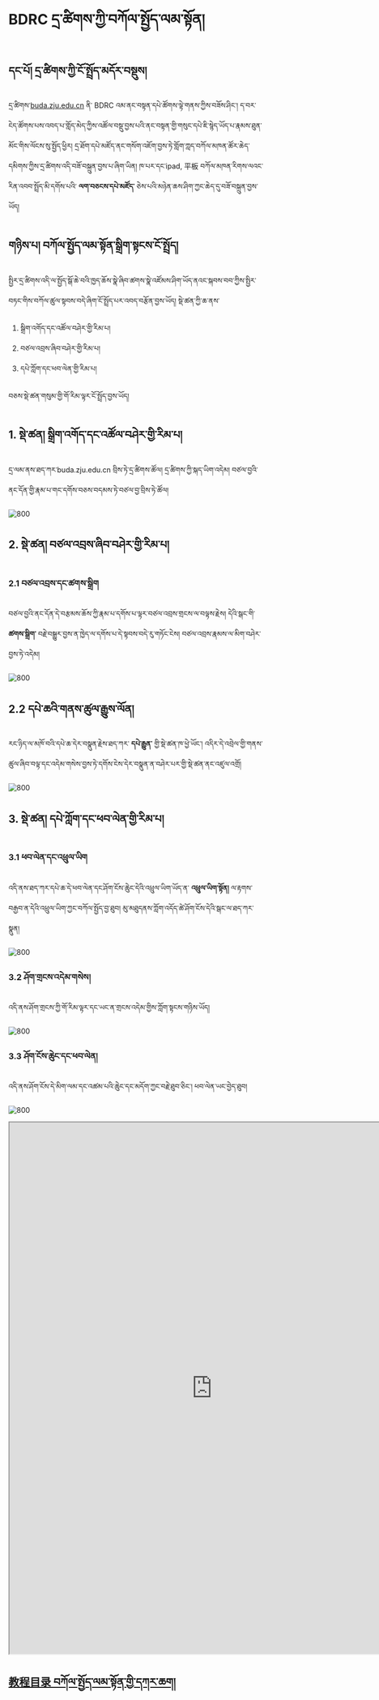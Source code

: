 # BDRC དྲ་ཚིགས་ཀྱི་བཀོལ་སྤྱོད་ལམ་སྟོན།

## དང་པོ། དྲ་ཚིགས་ཀྱི་ངོ་སྤྲོད་མདོར་བསྡུས།

དྲ་ཚིགས་[buda.zju.edu.cn](buda.zju.edu.cn) ནི་ BDRC འམ་ནང་བསྟན་དཔེ་ཚོགས་ལྟེ་གནས་ཀྱིས་བཟོས་ཤིང་། ད་བར་ངེད་ཚོགས་པས་འབད་པ་གློད་མེད་ཀྱིས་འཚོལ་བསྡུ་བྱས་པའི་ནང་བསྟན་གྱི་གསུང་དཔེ་ཇི་སྙེད་ཡོད་པ་རྣམས་ཐུན་མོང་གིས་ལོངས་སུ་སྤྱོད་ཕྱིར། དྲ་ཐོག་དཔེ་མཛོད་ནང་གསོག་འཇོག་བྱས་ཏེ་གློག་ཀླད་བཀོལ་མཁན་ཚོར་ཆེད་དམིགས་ཀྱིས་དྲ་ཚིགས་འདི་བཟོ་བསྐྲུན་བྱས་པ་ཞིག་ཡིན། ཁ་པར་དང་ipad, 平板 བཀོལ་མཁན་རིགས་ལའང་རིན་འབབ་སྤྲོད་མི་དགོས་པའི་ **ལག་བཅངས་དཔེ་མཛོད་** ཅེས་པའི་མཉེན་ཆས་ཤིག་ཀྱང་ཆེད་དུ་བཟོ་བསྐྲུན་བྱས་ཡོད།

## གཉིས་པ། བཀོལ་སྤྱོད་ལམ་སྟོན་སྒྲིག་སྟངས་ངོ་སྤྲོད།

སྤྱིར་དྲ་ཚིགས་འདི་ལ་སྤྱོད་སྒོ་ཆེ་བའི་ཁྱད་ཆོས་སྣེ་ཞིབ་ཚགས་སྣེ་འཛོམས་ཤིག་ཡོད་ནའང་སྐབས་བབ་ཀྱིས་སྤྱིར་བཏང་གིས་བཀོལ་ཚུལ་སྟབས་བདེ་ཞིག་ངོ་སྤྲོད་པར་འབད་བརྩོན་བྱས་ཡོད། སྡེ་ཚན་ཀྱི་ཆ་ནས་
1. སྒྲིག་འགོད་དང་འཚོལ་བཤེར་གྱི་རིམ་པ།
2. བཙལ་འབྲས་ཞིབ་བཤེར་གྱི་རིམ་པ།
3. དཔེ་ཀློག་དང་ཕབ་ལེན་གྱི་རིམ་པ།

བཅས་སྡེ་ཚན་གསུམ་གྱི་གོ་རིམ་ལྟར་ངོ་སྤྲོད་བྱས་ཡོད།

## 1. སྡེ་ཚན། སྒྲིག་འགོད་དང་འཚོལ་བཤེར་གྱི་རིམ་པ།

དྲ་ལམ་ནས་ཐད་ཀར་buda.zju.edu.cn བྲིས་ཏེ་དྲ་ཚིགས་ཚོལ། དྲ་ཚིགས་ཀྱི་སྐད་ཡིག་འདེམ། བཙལ་བྱའི་ནང་དོན་གྱི་རྣམ་པ་གང་དགོས་བཅས་བདམས་ཏེ་བཙལ་བྱ་བྲིས་ཏེ་ཚོལ།

![800](images/000001.png)

## 2. སྡེ་ཚན། བཙལ་འབྲས་ཞིབ་བཤེར་གྱི་རིམ་པ།

### 2.1 བཙལ་འབྲས་དང་ཚགས་སྒྲིག

བཙལ་བྱའི་ནང་དོན་དེ་བརྩམས་ཆོས་ཀྱི་རྣམ་པ་དགོས་པ་ལྟར་བཙལ་འབྲས་གྲངས་ལ་བལྟས་རྗེས། དེའི་སྒང་གི་ **ཚགས་སྒྲིག་** བརྗེ་བསྒྱུར་བྱས་ན་ཁྱེད་ལ་དགོས་པ་དེ་སྟབས་བདེ་རུ་གཏོང་ངེས། བཙལ་འབྲས་རྣམས་ལ་མིག་བཤེར་བྱས་ཏེ་འདེམ།

![800](images/000002.png)


## 2.2 དཔེ་ཆའི་གནས་ཚུལ་རྒྱུས་ལོན།

རང་ཉིད་ལ་མཁོ་བའི་དཔེ་ཆ་དེར་བསྣུན་རྗེས་ཐད་ཀར་ **དཔེ་རྒྱུན་** གྱི་སྡེ་ཚན་ཁ་ཕྱེ་ཡོང་། འདིར་དེ་འབྲེལ་གྱི་གནས་ཚུལ་ཞིབ་བལྟ་དང་འདེམ་གསེས་བྱས་ཏེ་དགོས་ངེས་དེར་བསྣུན་ན་བཤེར་པར་གྱི་སྡེ་ཚན་ནང་འཛུལ་འགྲོ།

![800](images/000003.png)

## 3. སྡེ་ཚན། དཔེ་ཀློག་དང་ཕབ་ལེན་གྱི་རིམ་པ།

### 3.1 ཕབ་ལེན་དང་འཕྲུལ་ཡིག

འདི་ནས་ཐད་ཀར་དཔེ་ཆ་དེ་ཕབ་ལེན་དང་ཤོག་ངོས་ཆེུང་དེའི་འཕྲུལ་ཡིག་ཡོད་ན་ **འཕྲུལ་ཡིག་སྟོན།** ལ་རྟགས་བརྒྱབ་ན་དེའི་འཕྲུལ་ཡིག་ཀྱང་བཀོལ་སྤྱོད་བྱ་ཐུབ། མུ་མཐུདནས་ཀློག་འདོད་ཚེ་ཤོག་ངོས་དེའི་སྒང་ལ་ཐད་ཀར་སྣུན།

![800](images/000004.gif)

### 3.2 ཤོག་གྲངས་འདེམ་གསེས།

འདི་ནས་ཤོག་གྲངས་ཀྱི་གོ་རིམ་ལྟར་དང་ཡང་ན་གྲངས་འདེམ་གྱིས་ཀློག་སྟངས་གཉིས་ཡོད།

![800](images/000005.gif)

### 3.3 ཤོག་ངོས་ཆེུང་དང་ཕབ་ལེན།

འདི་ནས་ཤོག་ངོས་དེ་མིག་ལམ་དང་འཚམ་པའི་ཆེུང་དང་མདོག་ཀྱང་བརྗེ་ཐུབ་ཅིང་། ཕབ་ལེན་ཡང་བྱེད་ཐུབ།

![800](images/000006.gif)

<p class="hide top"><iframe src="https://shimowendang.com/forms/UdCXeOAfR3U6Gqj9/fill?channel=1" style="height:1050px;width:800px;"></iframe></p>

## [教程目录 བཀོལ་སྤྱོད་ལམ་སྟོན་གྱི་དཀར་ཆག།](../../menu/menu)